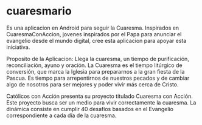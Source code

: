 cuaresmario
===========
Es una aplicacion en Android para seguir la Cuaresma.
Inspirados en CuaresmaConAccion, jovenes inspirados por el Papa para anunciar el evangelio desde el mundo digital, cree esta aplicacion para apoyar esta iniciativa.


Proposito de la Aplicacion:
Llega la cuaresma, un tiempo de purificación, reconciliación, ayuno y oración. La Cuaresma es el tiempo litúrgico de conversión, que marca la Iglesia para prepararnos a la gran fiesta de la Pascua. Es tiempo para arrepentirnos de nuestros pecados y de cambiar algo de nosotros para ser mejores y poder vivir más cerca de Cristo.

Católicos con Acción presenta su proyecto titulado Cuaresma con Acción. Este proyecto busca ser un medio para vivir correctamente la cuaresma. La dinámica consiste en cumplir 40 desafíos basados en el Evangelio correspondiente a cada día de la cuaresma.
